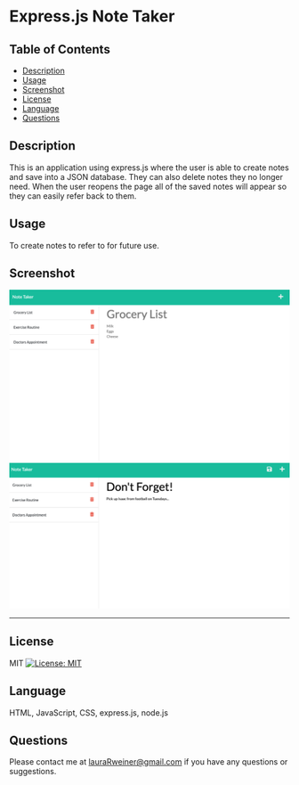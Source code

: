# Express.js Note Taker


## Table of Contents
- [Description](#Description)
- [Usage](#Usage)
- [Screenshot](#Screenshot)
- [License](#License)
- [Language](#Language)
- [Questions](#Questions)

## Description
This is an application using express.js where the user is able to create notes and save into a JSON database. They can also delete notes they no longer need. When the user reopens the page all of the saved notes will appear so they can easily refer back to them.

## Usage
To create notes to refer to for future use.

## Screenshot
![screenshot](assets/images/screenshot1.png)
![screenshot](assets/images/screenshot2.png)

-------

## License
MIT [![License: MIT](https://img.shields.io/badge/License-MIT-yellow.svg)](https://opensource.org/licenses/MIT)

## Language
HTML, JavaScript, CSS, express.js, node.js

## Questions
Please contact me at lauraRweiner@gmail.com if you have any questions or suggestions.